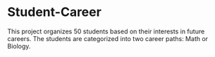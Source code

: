 # Student-Career
This project organizes 50 students based on their interests in future careers. The students are categorized into two career paths: Math or Biology.
